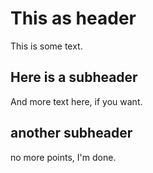 # This as header

This is some text.

## Here is a subheader

And more text here, if you want.

## another subheader

no more points, I'm done.
